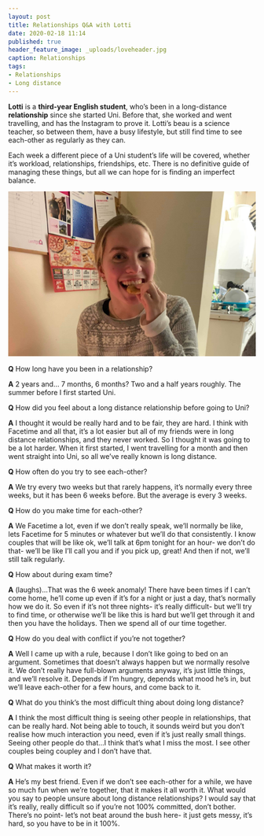 ```yaml
---
layout: post
title: Relationships Q&A with Lotti
date: 2020-02-18 11:14
published: true
header_feature_image: _uploads/loveheader.jpg
caption: Relationships
tags:  
- Relationships
- Long distance  
---
```

**Lotti** is a **third-year English student**, who’s been in a long-distance **relationship** since she started Uni. Before that, she worked and went travelling, and has the Instagram to prove it. Lotti’s beau is a science teacher, so between them, have a busy lifestyle, but still find time to see each-other as regularly as they can.

Each week a different piece of a Uni student’s life will be covered, whether it’s workload, relationships, friendships, etc. There is no definitive guide of managing these things, but all we can hope for is finding an imperfect balance.

[![Lotti, the woman, the myth, the legend](/_uploads/lotti.jpg)](/_uploads/lotti.jpg)



**Q** How long have you been in a relationship?

**A** 2 years and… 7 months, 6 months? Two and a half years roughly. The summer before I first started Uni.


**Q** How did you feel about a long distance relationship before going to Uni?

**A** I thought it would be really hard and to be fair, they are hard. I think with Facetime and all that, it’s a lot easier but all of my friends were in long distance relationships, and they never worked. So I thought it was going to be a lot harder. When it first started, I went travelling for a month and then went straight into Uni, so all we’ve really known is long distance.


**Q** How often do you try to see each-other?

**A** We try every two weeks but that rarely happens, it’s normally every three weeks, but it has been 6 weeks before. But the average is every 3 weeks.


**Q** How do you make time for each-other?

**A** We Facetime a lot, even if we don’t really speak, we’ll normally be like, lets Facetime for 5 minutes or whatever but we’ll do that consistently. I know couples that will be like ok, we’ll talk at 6pm tonight for an hour- we don’t do that- we’ll be like I’ll call you and if you pick up, great! And then if not, we’ll still talk regularly.


**Q** How about during exam time?

**A** (laughs)...That was the 6 week anomaly! There have been times if I can’t come home, he’ll come up even if it’s for a night or just a day, that’s normally how we do it. So even if it’s not three nights- it’s really difficult- but we’ll try to find time, or otherwise we’ll be like this is hard but we’ll get through it and then you have the holidays. Then we spend all of our time together.


**Q** How do you deal with conflict if you’re not together?

**A** Well I came up with a rule, because I don’t like going to bed on an argument. Sometimes that doesn’t always happen but we normally resolve it. We don’t really have full-blown arguments anyway, it’s just little things, and we’ll resolve it. Depends if I’m hungry, depends what mood he’s in, but we’ll leave each-other for a few hours, and come back to it.


**Q** What do you think’s the most difficult thing about doing long distance?

**A** I think the most difficult thing is seeing other people in relationships, that can be really hard. Not being able to touch, it sounds weird but you don’t realise how much interaction you need, even if it’s just really small things. Seeing other people do that...I think that’s what I miss the most. I see other couples being coupley and I don’t have that.


**Q** What makes it worth it?

**A** He’s my best friend. Even if we don’t see each-other for a while, we have so much fun when we’re together, that it makes it all worth it.
What would you say to people unsure about long distance relationships?
I would say that it’s really, really difficult so if you’re not 100% committed, don’t bother. There’s no point- let’s not beat around the bush here- it just gets messy, it’s hard, so you have to be in it 100%.
